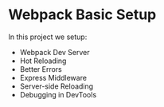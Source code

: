 # Webpack Basic Setup
In this project we setup:

* Webpack Dev Server
* Hot Reloading
* Better Errors
* Express Middleware
* Server-side Reloading
* Debugging in DevTools